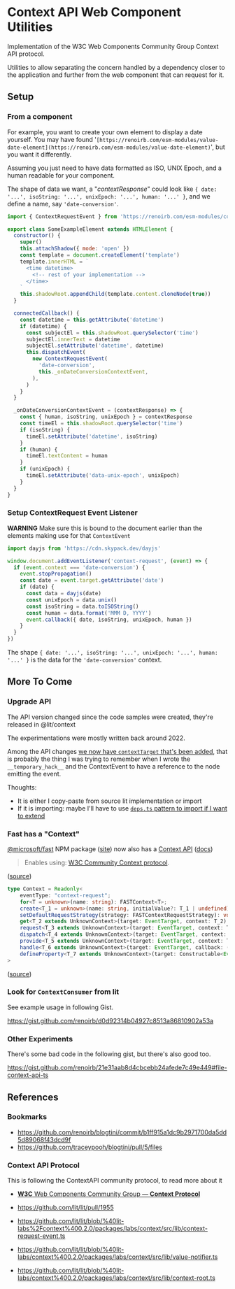 # Context API Web Component Utilities

Implementation of the W3C Web Components Community Group Context API protocol.

Utilities to allow separating the concern handled by a dependency closer to the
application and further from the web component that can request for it.

## Setup

### From a component

For example, you want to create your own element to display a date yourself. You
may have found
'`[https://renoirb.com/esm-modules/value-date-element](https://renoirb.com/esm-modules/value-date-element)`',
but you want it differently.

Assuming you just need to have data formatted as ISO, UNIX Epoch, and a human
readable for your component.

The shape of data we want, a "_contextResponse_" could look like
`{ date: '...', isoString: '...', unixEpoch: '...', human: '...' }`, and we
define a name, say `'date-conversion'`.

```js
import { ContextRequestEvent } from 'https://renoirb.com/esm-modules/context-api'

export class SomeExampleElement extends HTMLElement {
  constructor() {
    super()
    this.attachShadow({ mode: 'open' })
    const template = document.createElement('template')
    template.innerHTML = `
      <time datetime>
        <!-- rest of your implementation -->
      </time>
    `
    this.shadowRoot.appendChild(template.content.cloneNode(true))
  }

  connectedCallback() {
    const datetime = this.getAttribute('datetime')
    if (datetime) {
      const subjectEl = this.shadowRoot.querySelector('time')
      subjectEl.innerText = datetime
      subjectEl.setAttribute('datetime', datetime)
      this.dispatchEvent(
        new ContextRequestEvent(
          'date-conversion',
          this._onDateConversionContextEvent,
        ),
      )
    }
  }

  _onDateConversionContextEvent = (contextResponse) => {
    const { human, isoString, unixEpoch } = contextResponse
    const timeEl = this.shadowRoot.querySelector('time')
    if (isoString) {
      timeEl.setAttribute('datetime', isoString)
    }
    if (human) {
      timeEl.textContent = human
    }
    if (unixEpoch) {
      timeEl.setAttribute('data-unix-epoch', unixEpoch)
    }
  }
}
```

### Setup ContextRequest Event Listener

**WARNING** Make sure this is bound to the document earlier than the elements
making use for that `ContextEvent`

```js
import dayjs from 'https://cdn.skypack.dev/dayjs'

window.document.addEventListener('context-request', (event) => {
  if (event.context === 'date-conversion') {
    event.stopPropagation()
    const date = event.target.getAttribute('date')
    if (date) {
      const data = dayjs(date)
      const unixEpoch = data.unix()
      const isoString = data.toISOString()
      const human = data.format('MMM D, YYYY')
      event.callback({ date, isoString, unixEpoch, human })
    }
  }
})
```

The shape `{ date: '...', isoString: '...', unixEpoch: '...', human: '...' }` is
the data for the `'date-conversion'` context.

## More To Come

### Upgrade API

The API version changed since the code samples were created, they're released in
@lit/context

The experimentations were mostly written back around 2022.

Among the API changes
[we now have `contextTarget` that's been added](https://github.com/lit/lit/compare/%40lit/context%401.1.3...lit:a66737f#diff-0ac16504b1478a71748d852ad8f58f66301be80264e9caa6307252837992c6e0R30-R78),
that is probably the thing I was trying to remember when I wrote the
`__temporary_hack__` and the ContextEvent to have a reference to the node
emitting the event.

Thoughts:

- It is either I copy-paste from source lit implementation or import
- If it is importing: maybe I'll have to use
  [`deps.ts` pattern to import if I want to extend](https://dotland.deno.dev/manual@v1.32.0/examples/manage_dependencies)

<!--

Probably this won't work like that.

Because I use at root import map full URLs as module, I get the error:

> Warning "imports" and "scopes" field is ignored when "importMap" is specified in the root config file.

```patch
diff --git a/packages/context-api/deno.json b/packages/context-api/deno.json
index 418d..ad79 100644
--- a/packages/context-api/deno.json
+++ b/packages/context-api/deno.json
@@ -4,5 +4,8 @@
   "exports": {
     ".": "./browser.mjs",
     "./browser": "./browser.mjs"
+  },
+  "imports": {
+    "@lit/context": "npm:@lit/context@1.1.4"
   }
 }
\ No newline at end of file
```

-->

### Fast has a "Context"

[@microsoft/fast](https://www.npmjs.com/package/@microsoft/fast-element) NPM
package ([site](https://fast.design/)) now also has a
[Context API](https://github.com/microsoft/fast/blob/dd87b12b/packages/web-components/fast-element/src/context.ts)
([docs](https://fast.design/docs/api/fast-element/context/fast-element))

> Enables using:
> [W3C Community Context protocol](https://github.com/webcomponents-cg/community-protocols/blob/main/proposals/context.md).

([source](https://fast.design/docs/api/fast-element/context/fast-element#:~:text=Enables%20using:%20W3C%20Community%20Context%20protocol))

```ts
type Context = Readonly<
    eventType: "context-request";
    for<T = unknown>(name: string): FASTContext<T>;
    create<T_1 = unknown>(name: string, initialValue?: T_1 | undefined): FASTContext<T_1>;
    setDefaultRequestStrategy(strategy: FASTContextRequestStrategy): void;
    get<T_2 extends UnknownContext>(target: EventTarget, context: T_2): ContextType<T_2>;
    request<T_3 extends UnknownContext>(target: EventTarget, context: T_3, callback: ContextCallback<ContextType<T_3>>, multiple?: boolean): void;
    dispatch<T_4 extends UnknownContext>(target: EventTarget, context: T_4, callback: ContextCallback<ContextType<T_4>>, multiple?: boolean): void;
    provide<T_5 extends UnknownContext>(target: EventTarget, context: T_5, value: ContextType<T_5>): void;
    handle<T_6 extends UnknownContext>(target: EventTarget, callback: (event: ContextEvent<T_6>) => void, context?: T_6 | undefined): void;
    defineProperty<T_7 extends UnknownContext>(target: Constructable<EventTarget> | EventTarget, propertyName: string, context: T_7): void;
>
```

([source](https://fast.design/docs/api/fast-element/context/fast-element.context))

### Look for `ContextConsumer` from lit

See example usage in following Gist.

https://gist.github.com/renoirb/d0d92314b04927c8513a86810902a53a

### Other Experiments

There's some bad code in the following gist, but there's also good too.

https://gist.github.com/renoirb/21e31aab8d4cbcebb24afede7c49e449#file-context-api-ts

## References

### Bookmarks

- https://github.com/renoirb/blogtini/commit/b1ff915a1dc9b2971700da5dd5d89068f43dcd9f
- https://github.com/traceypooh/blogtini/pull/5/files

### Context API Protocol

This is following the ContextAPI community protocol, to read more about it

- [**W3C** Web Components Community Group — **Context Protocol**](https://github.com/webcomponents-cg/community-protocols/blob/d81a5fb5/proposals/context.md)

- https://github.com/lit/lit/pull/1955
- https://github.com/lit/lit/blob/%40lit-labs%2Fcontext%400.2.0/packages/labs/context/src/lib/context-request-event.ts
- https://github.com/lit/lit/blob/%40lit-labs/context%400.2.0/packages/labs/context/src/lib/value-notifier.ts
- https://github.com/lit/lit/blob/%40lit-labs/context%400.2.0/packages/labs/context/src/lib/context-root.ts

[renoirb-value-date-element-readme]:
  https://renoirb.com/esm-modules/value-date-element/README.md
